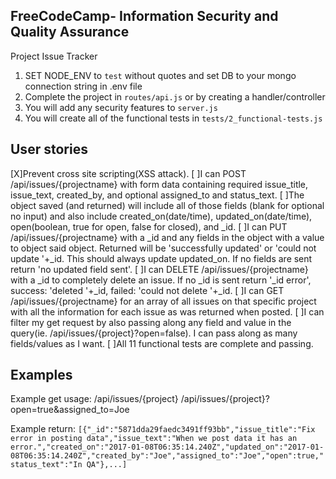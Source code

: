 **FreeCodeCamp**- Information Security and Quality Assurance
------

Project Issue Tracker

1) SET NODE_ENV to `test` without quotes and set DB to your mongo connection string in .env file
2) Complete the project in `routes/api.js` or by creating a handler/controller
3) You will add any security features to `server.js`
4) You will create all of the functional tests in `tests/2_functional-tests.js`

## User stories

[X]Prevent cross site scripting(XSS attack).
[ ]I can POST /api/issues/{projectname} with form data containing required issue_title, issue_text, created_by, and optional assigned_to and status_text.
[ ]The object saved (and returned) will include all of those fields (blank for optional no input) and also include created_on(date/time), updated_on(date/time), open(boolean, true for open, false for closed), and _id.
[ ]I can PUT /api/issues/{projectname} with a _id and any fields in the object with a value to object said object. Returned will be 'successfully updated' or 'could not update '+_id. This should always update updated_on. If no fields are sent return 'no updated field sent'.
[ ]I can DELETE /api/issues/{projectname} with a _id to completely delete an issue. If no _id is sent return '_id error', success: 'deleted '+_id, failed: 'could not delete '+_id.
[ ]I can GET /api/issues/{projectname} for an array of all issues on that specific project with all the information for each issue as was returned when posted.
[ ]I can filter my get request by also passing along any field and value in the query(ie. /api/issues/{project}?open=false). I can pass along as many fields/values as I want.
[ ]All 11 functional tests are complete and passing.

## Examples

Example get usage:
/api/issues/{project}
/api/issues/{project}?open=true&assigned_to=Joe

Example return:
```[{"_id":"5871dda29faedc3491ff93bb","issue_title":"Fix error in posting data","issue_text":"When we post data it has an error.","created_on":"2017-01-08T06:35:14.240Z","updated_on":"2017-01-08T06:35:14.240Z","created_by":"Joe","assigned_to":"Joe","open":true,"status_text":"In QA"},...]```
